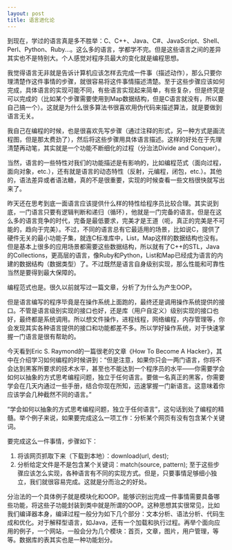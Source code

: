 ```yaml
---
layout: post
title: 语言进化论
---
```


到现在，学过的语言真是多不胜举：C、C++、Java、C#、JavaScript、Shell、Perl、Python、Ruby...。这么多的语言，学都学不完。但是这些语言之间的差异其实也不是特别大。个人感觉对程序员最大的变化就是编程思想。

我觉得语言无非就是告诉计算机应该怎样去完成一件事（描述动作），那么只要你理清楚作这件事情的步骤，就很容易将这件事情描述清楚。至于这些步骤应该如何完成，具体语言的实现可能不同，有些语言实现起来简单，有些复杂，但是终究是可以完成的（比如某个步骤需要使用到Map数据结构，但是C语言就没有，所以要自己搞一个）。这就是为什么很多算法书很喜欢用伪代码来描述算法，就是要做到语言无关。

我自己在编程的时候，也是很喜欢先写步骤（通过注释的形式，另一种方式是画流程图，但是那太费劲了），然后将这些步骤用具体语言描述。这样的好处在于先理清楚再动笔，其实就是一个功能不断细化的过程（分治法Divide and Conquer）。

当然，语言的一些特性对我们的功能描述是有影响的，比如编程范式（面向过程，面向对象，etc.），还有就是语言的动态特性（反射，元编程，闭包，etc.）。其他的，语法差异或者语法糖，真的不是很重要，实现的时候查看一些文档很快就写出来了。

昨天还在思考到底一面语言应该提供什么样的特性给程序员比较合理。其实说到底，一门语言只要有逻辑判断和递归（循环），他就是一门完备的语言。但是在这么多的语言竞争的时代，完备是最低要求，完美才是王道（呃，真正的完美是不可能的，趋向于完美）。不过，不同的语言总有它最适用的场景，比如说C，提供了硬件无关的最小功能子集，就连C标准库中，List，Map这样的数据结构也没有。但是基本上很多的应用场景都需要这些数据结构，所以就有了C++的STL，Java的Collections，更高层的语言，像Ruby和Python，List和Map已经成为语言的内建的数据结构（数据类型）了。不过既然是语言自身级别实现，那么性能和可靠性当然是要得到最大保障的。

编程范式也是。很久以前就写过一篇文章，分析了为什么为产生OOP。

但是语言编写的程序毕竟是在操作系统上面跑的，最终还是调用操作系统提供的接口。不管是语言级别实现的接口也好，还是库（用户自定义）级别实现的接口也好，最终都是系统调用。所以想文件操作，进程线程，网络编程，内存管理等，你会发现其实各种语言提供的接口和功能都差不多。所以学好操作系统，对于快速掌握一门语言是很有帮助的。

今天看到Eric S. Raymond的一篇很老的文章《How To Become A Hacker》，其中在介绍学习如何编程的时候讲到：“但是注意，如果你只会一两门语言，你将不会达到黑客所要求的技术水平，甚至也不能达到一个程序员的水平——你需要学会如何以抽象的方式思考编程问题，独立于任何语言。要做一名真正的黑客，你需要学会在几天内通过一些手册，结合你现在所知，迅速掌握一门新语言。这意味着你应该学会几种截然不同的语言。”

“学会如何以抽象的方式思考编程问题，独立于任何语言”，这句话到处了编程的精髓。举个例子来说，如果要完成这么一项工作：分析某个网页有没有包含某个关键词。

要完成这么一件事情，步骤如下：
1. 将该网页抓取下来（下载到本地）：download(url, dest);
2. 分析给定文件是不是包含某个关键词：match(source, pattern);
至于这些步骤应该怎么实现，各种语言有不同的实现方式。但是，只要事情足够细小独立，我们就很容易完成。这就是分而治之的好处。

分治法的一个具体例子就是模块化和OOP。能够识别出完成一件事情需要具备哪些功能，将这些子功能封装到类中就是所谓的OOP。这种思想其实很常见，比如我们编译器本身，编译过程一般分为如下几个部分：文本分析、语法分析、代码生成和优化。对于解释型语言，如Java，还有一个加载和执行过程。再举个面向应用的例子，一个网站，一般会分为几个模块：首页，文章，图片，用户管理，等等。数据库的表其实也是一种功能划分。

